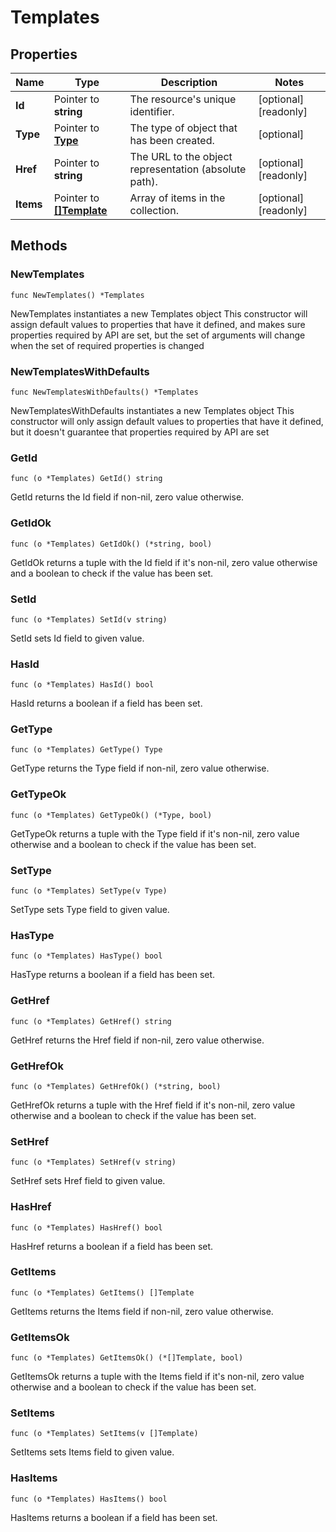 # Templates

## Properties

|Name | Type | Description | Notes|
|------------ | ------------- | ------------- | -------------|
|**Id** | Pointer to **string** | The resource&#39;s unique identifier. | [optional] [readonly] |
|**Type** | Pointer to [**Type**](Type.md) | The type of object that has been created. | [optional] |
|**Href** | Pointer to **string** | The URL to the object representation (absolute path). | [optional] [readonly] |
|**Items** | Pointer to [**[]Template**](Template.md) | Array of items in the collection. | [optional] [readonly] |

## Methods

### NewTemplates

`func NewTemplates() *Templates`

NewTemplates instantiates a new Templates object
This constructor will assign default values to properties that have it defined,
and makes sure properties required by API are set, but the set of arguments
will change when the set of required properties is changed

### NewTemplatesWithDefaults

`func NewTemplatesWithDefaults() *Templates`

NewTemplatesWithDefaults instantiates a new Templates object
This constructor will only assign default values to properties that have it defined,
but it doesn't guarantee that properties required by API are set

### GetId

`func (o *Templates) GetId() string`

GetId returns the Id field if non-nil, zero value otherwise.

### GetIdOk

`func (o *Templates) GetIdOk() (*string, bool)`

GetIdOk returns a tuple with the Id field if it's non-nil, zero value otherwise
and a boolean to check if the value has been set.

### SetId

`func (o *Templates) SetId(v string)`

SetId sets Id field to given value.

### HasId

`func (o *Templates) HasId() bool`

HasId returns a boolean if a field has been set.

### GetType

`func (o *Templates) GetType() Type`

GetType returns the Type field if non-nil, zero value otherwise.

### GetTypeOk

`func (o *Templates) GetTypeOk() (*Type, bool)`

GetTypeOk returns a tuple with the Type field if it's non-nil, zero value otherwise
and a boolean to check if the value has been set.

### SetType

`func (o *Templates) SetType(v Type)`

SetType sets Type field to given value.

### HasType

`func (o *Templates) HasType() bool`

HasType returns a boolean if a field has been set.

### GetHref

`func (o *Templates) GetHref() string`

GetHref returns the Href field if non-nil, zero value otherwise.

### GetHrefOk

`func (o *Templates) GetHrefOk() (*string, bool)`

GetHrefOk returns a tuple with the Href field if it's non-nil, zero value otherwise
and a boolean to check if the value has been set.

### SetHref

`func (o *Templates) SetHref(v string)`

SetHref sets Href field to given value.

### HasHref

`func (o *Templates) HasHref() bool`

HasHref returns a boolean if a field has been set.

### GetItems

`func (o *Templates) GetItems() []Template`

GetItems returns the Items field if non-nil, zero value otherwise.

### GetItemsOk

`func (o *Templates) GetItemsOk() (*[]Template, bool)`

GetItemsOk returns a tuple with the Items field if it's non-nil, zero value otherwise
and a boolean to check if the value has been set.

### SetItems

`func (o *Templates) SetItems(v []Template)`

SetItems sets Items field to given value.

### HasItems

`func (o *Templates) HasItems() bool`

HasItems returns a boolean if a field has been set.



